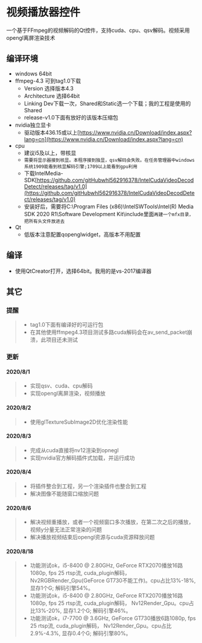 <!--
 * @Author: your name
 * @Date: 2020-08-01 20:04:24
 * @LastEditTime: 2020-08-03 23:22:27
 * @LastEditors: Please set LastEditors
 * @Description: In User Settings Edit
 * @FilePath: \qt_project\VideoWidget\README.md
-->
# 视频播放器控件

一个基于FFmpeg的视频解码的Qt控件，支持cuda、cpu、qsv解码。视频采用opengl离屏渲染技术

## 编译环境

* windows 64bit
* ffmpeg-4.3 可到tag1.0下载
  * Version 选择版本4.3
  * Architecture 选择64bit
  * Linking Dev下载一次，Shared和Static选一个下载；我的工程是使用的Shared
  * release-v1.0下面有放好的该版本压缩包
* nvidia独立显卡
  * 驱动版本436.15或以上[https://www.nvidia.cn/Download/index.aspx?lang=cn](https://www.nvidia.cn/Download/index.aspx?lang=cn)
* cpu
  * 建议i5及以上，带核显
  * `需要将显示器接到核显。本程序接到独显，qsv解码会失败。在任务管理器中windows系统1909能看到核显解码引擎;1709以上能看到gpu利用`
  * 下载IntelMedia-SDK[https://github.com/gitHubwhl562916378/IntelCudaVideoDecodDetect/releases/tag/v1.0](https://github.com/gitHubwhl562916378/IntelCudaVideoDecodDetect/releases/tag/v1.0)
  * 安装好后，需要将C:\Program Files (x86)\IntelSWTools\Intel(R) Media SDK 2020 R1\Software Development Kit\include里面`再建一个mfx目录，把所有头文件放进去`
* Qt
  * 低版本注意配置qopenglwidget，高版本不用配置

## 编译

* 使用QtCreator打开，选择64bit。我用的是vs-2017编译器

## 其它

### 提醒

>* tag1.0下面有编译好的可运行包
>* 在其他使用ffmpeg4.3项目测试多路cuda解码会在av_send_packet崩溃，此项目还未测试

### 更新

#### 2020/8/1

>* 实现qsv、cuda、cpu解码
>* 实现opengl离屏渲染，视频播放

#### 2020/8/2

>* 使用glTextureSubImage2D优化渲染性能

#### 2020/8/3

>* 完成从cuda直接将nv12渲染到opnegl
>* 实现nvidia官方解码插件式加载，并运行成功

#### 2020/8/4

>* 将插件整合到工程，另一个渲染插件也整合到工程
>* 解决图像不能随窗口缩放问题

#### 2020/8/6

>* 解决视频重播放，或者一个视频窗口多次播放，在第二次之后的播放，视频y分量无法正常渲染的问题
>* 解决播放视频结束后opengl资源与cuda资源释放问题

#### 2020/8/18

>* 功能测试ok，i5-8400 @ 2.80GHz,  GeForce RTX2070播放16路1080p, fps 25 rtsp流, cuda_plugin解码， Nv2RGBRender_Gpu(GeForce GT730不能工作)。cpu占比13%-18%, 显存1个G; 解码引擎54%。
>* 功能测试ok，i5-8400 @ 2.80GHz,  GeForce RTX2070播放16路1080p, fps 25 rtsp流, cuda_plugin解码， Nv12Render_Gpu。cpu占比13%-20%, 显存1.2个G; 解码引擎46%。
>* 功能测试ok，i7-7700 @ 3.6GHz,  GeForce GT730播放6路1080p, fps 25 rtsp流, cuda_plugin解码， Nv12Render_Gpu。cpu占比2.9%-4.3%, 显存0.4个G; 解码引擎80%。